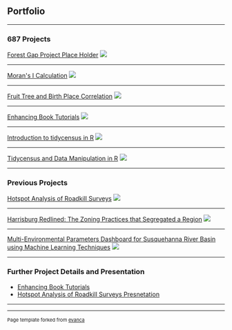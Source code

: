 ## Portfolio

---

### 687 Projects 

[Forest Gap Project Place Holder](lab4/FruitTrees_BirthPlace.pdf)
<img src="lab4/seg_index.png?raw=true"/>

---
[Moran's I Calculation](lab_morans/lab_morans_desc.md)
<img src="lab_morans/receive_snap.png?raw=true"/>

---
[Fruit Tree and Birth Place Correlation](lab4/FruitTrees_BirthPlace.pdf)
<img src="lab4/seg_index.png?raw=true"/>

---
[Enhancing Book Tutorials](/lab1/project_lab1_desc.md)
<img src="lab1/Alaska_map.png?raw=true"/>

---
[Introduction to tidycensus in R](lab2/intro_tidycensus.pdf)
<img src="lab2/md_pyramid.png?raw=true"/>

---
[Tidycensus and Data Manipulation in R](lab3/lab3_5-7_patchwork_fairfieldpeak.pdf)
<img src="lab3/balt_county_bachelors.png?raw=true"/>

---


### Previous Projects 

[Hotspot Analysis of Roadkill Surveys](previous_work/roadkill/project_summ.md)
<img src="previous_work/roadkill/reptile hotspot.jpg?raw=true"/>

---
[Harrisburg Redlined: The Zoning Practices that Segregated a Region](previous_work/redlining/project_summ.md)
<img src="previous_work/redlining/redlining_map.png?raw=true"/>

---
[Multi-Environmental Parameters Dashboard for Susquehanna River Basin using Machine Learning Techniques](previous_work/SRBC/project_summary.md)
<img src="previous_work/SRBC/SRCB_map.png?raw=true"/>

---

### Further Project Details and Presentation

- [Enhancing Book Tutorials](lab1/Lab1_fairfieldpeak.pdf)
- [Hotspot Analysis of Roadkill Surveys Presnetation](previous_work/roadkill/raodkill_presentation.pdf)


---




---
<p style="font-size:11px">Page template forked from <a href="https://github.com/evanca/quick-portfolio">evanca</a></p>
<!-- Remove above link if you don't want to attibute -->
